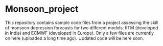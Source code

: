 # Monsoon_project

This repository contains sample code files from a project assessing the skill of monsoon depression forecasts for two different models: IITM (developed in India) and ECMWF (developed in Europe). Only a few files are currently on here (uploaded a long time ago). Updated code will be here soon.
